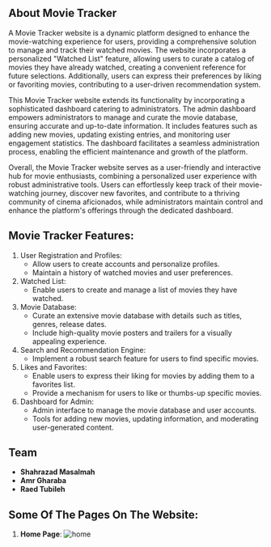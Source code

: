 ## About Movie Tracker
A Movie Tracker website is a dynamic platform designed to enhance the movie-watching experience for users, providing a 
comprehensive solution to manage and track their watched movies. The website incorporates a personalized "Watched List" feature, 
allowing users to curate a catalog of movies they have already watched, creating a convenient reference for future selections. 
Additionally, users can express their preferences by liking or favoriting movies, contributing to a user-driven recommendation system.

This Movie Tracker website extends its functionality by incorporating a sophisticated dashboard catering to administrators. 
The admin dashboard empowers administrators to manage and curate the movie database, ensuring accurate and up-to-date information. 
It includes features such as adding new movies, updating existing entries, and monitoring user engagement statistics. The dashboard 
facilitates a seamless administration process, enabling the efficient maintenance and growth of the platform.

Overall, the Movie Tracker website serves as a user-friendly and interactive hub for movie enthusiasts, combining a personalized 
user experience with robust administrative tools. Users can effortlessly keep track of their movie-watching journey, discover new 
favorites, and contribute to a thriving community of cinema aficionados, while administrators maintain control and enhance the 
platform's offerings through the dedicated dashboard.

## Movie Tracker Features:
1. User Registration and Profiles:
   - Allow users to create accounts and personalize profiles.
   - Maintain a history of watched movies and user preferences.
2. Watched List:
   - Enable users to create and manage a list of movies they have watched.
3. Movie Database:
   - Curate an extensive movie database with details such as titles, genres, release dates.
   - Include high-quality movie posters and trailers for a visually appealing experience.
4. Search and Recommendation Engine:
   - Implement a robust search feature for users to find specific movies.
5. Likes and Favorites:
   - Enable users to express their liking for movies by adding them to a favorites list.
   - Provide a mechanism for users to like or thumbs-up specific movies.
6. Dashboard for Admin:
   - Admin interface to manage the movie database and user accounts.
   - Tools for adding new movies, updating information, and moderating user-generated content.

## Team
- **Shahrazad Masalmah**
- **Amr Gharaba**
- **Raed Tubileh**

## Some Of The Pages On The Website:

1. **Home Page**:
![home](https://github.com/AmrGharaba/Movie_Tracker/assets/146379471/914ca6ae-0e60-4e59-a95d-c838aa2206ee)
   
